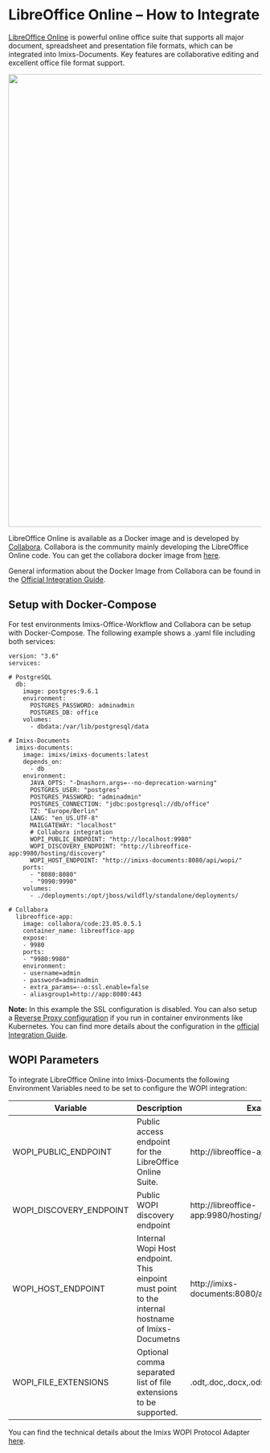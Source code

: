 # LibreOffice Online – How to Integrate

[LibreOffice Online](https://www.libreoffice.org/download/libreoffice-online/) is powerful online office suite that supports all major document, spreadsheet and presentation file formats, which can be integrated into Imixs-Documents. Key features are collaborative editing and excellent office file format support.

<img class="screenshot" src="wopi-01.png" width="900" />

LibreOffice Online is available as a Docker image and is developed by [Collabora](https://www.collaboraoffice.com/code/). Collabora is the community mainly developing the LibreOffice Online code. You can get the collabora docker image from [here](https://hub.docker.com/r/collabora/code).

General information about the Docker Image from Collabora can be found in the [Official Integration Guide](https://sdk.collaboraonline.com/docs/installation/CODE_Docker_image.html).

## Setup with Docker-Compose

For test environments Imixs-Office-Workflow and Collabora can be setup with Docker-Compose. The following example shows a .yaml file including both services:

	version: "3.6"
	services:
	
	# PostgreSQL
	  db:
	    image: postgres:9.6.1
	    environment:
	      POSTGRES_PASSWORD: adminadmin
	      POSTGRES_DB: office
	    volumes: 
	      - dbdata:/var/lib/postgresql/data
	
	# Imixs-Documents
	  imixs-documents:
	    image: imixs/imixs-documents:latest
	    depends_on:
	      - db
	    environment:
	      JAVA_OPTS: "-Dnashorn.args=--no-deprecation-warning"
	      POSTGRES_USER: "postgres"
	      POSTGRES_PASSWORD: "adminadmin"
	      POSTGRES_CONNECTION: "jdbc:postgresql://db/office"      
	      TZ: "Europe/Berlin"
	      LANG: "en_US.UTF-8"
	      MAILGATEWAY: "localhost"
	      # Collabora integration
	      WOPI_PUBLIC_ENDPOINT: "http://localhost:9980"
		  WOPI_DISCOVERY_ENDPOINT: "http://libreoffice-app:9980/hosting/discovery"
	      WOPI_HOST_ENDPOINT: "http://imixs-documents:8080/api/wopi/"                
	    ports:
	      - "8080:8080"
	      - "9990:9990"
	    volumes:
	      - ./deployments:/opt/jboss/wildfly/standalone/deployments/
	
	# Collabora 
	  libreoffice-app:
		image: collabora/code:23.05.0.5.1
		container_name: libreoffice-app
		expose:
		- 9980
		ports:
		- "9980:9980"
		environment:
		- username=admin
		- password=adminadmin
		- extra_params=--o:ssl.enable=false
		- aliasgroup1=http://app:8080:443


**Note:** In this example the SSL configuration is disabled. You can also setup a [Reverse Proxy configuration](https://sdk.collaboraonline.com/docs/installation/Proxy_settings.html) if you run in container environments like Kubernetes. You can find  more details about the configuration in the [official Integration Guide](https://sdk.collaboraonline.com/docs/installation/CODE_Docker_image.html).

## WOPI Parameters 

To integrate LibreOffice Online into Imixs-Documents the following Environment Variables need to be set to configure the WOPI integration:


| Variable              | Description  							| Example |
| --------------------- |---------------------------------------|---------|
| WOPI_PUBLIC_ENDPOINT  | Public access endpoint for the LibreOffice Online Suite. |http://libreoffice-app:9980
| WOPI_DISCOVERY_ENDPOINT  | Public WOPI discovery endpoint  |http://libreoffice-app:9980/hosting/discovery
| WOPI_HOST_ENDPOINT    | Internal Wopi Host endpoint. This einpoint must point to the internal hostname of Imixs-Documetns | http://imixs-documents:8080/api/wopi/ |
| WOPI_FILE_EXTENSIONS | Optional comma separated list of file extensions to be supported. |.odt,.doc,.docx,.ods,.xls,.xlsx,.ppt,.pptx|     
     
You can find the technical details about the Imixs WOPI Protocol Adapter [here](https://github.com/imixs/imixs-adapters/tree/master/imixs-adapters-wopi).
	